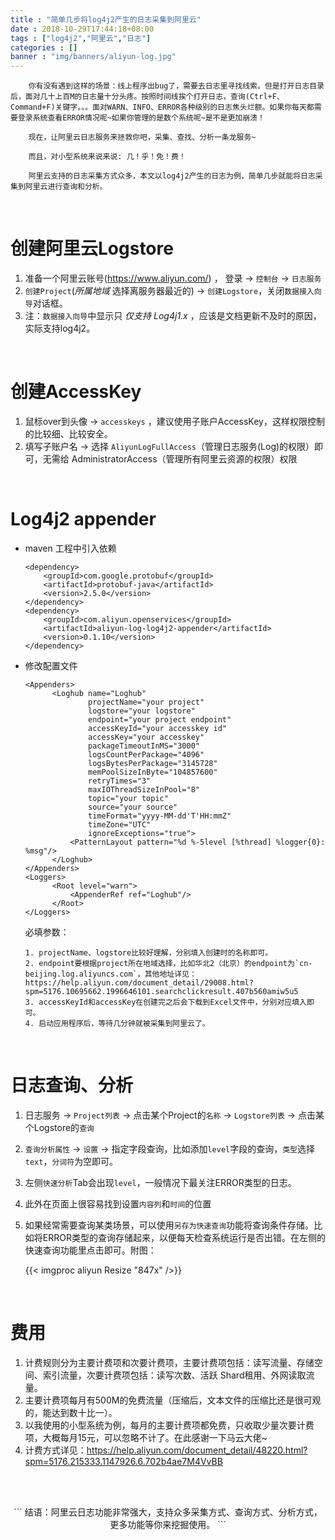 ```yaml
---
title : "简单几步将log4j2产生的日志采集到阿里云"
date : 2018-10-29T17:44:18+08:00
tags : ["log4j2","阿里云","日志"]
categories : []
banner : "img/banners/aliyun-log.jpg"
---
```


```
    你有没有遇到这样的场景：线上程序出bug了，需要去日志里寻找线索。但是打开日志目录后，面对几十上百M的日志量十分头疼。按照时间线挨个打开日志，查询(Ctrl+F、Command+F)关键字。。。面对WARN、INFO、ERROR各种级别的日志焦头烂额。如果你每天都需要登录系统查看ERROR情况呢~如果你管理的是数个系统呢~是不是更加崩溃！
    
    现在，让阿里云日志服务来拯救你吧，采集、查找、分析一条龙服务~
    
    而且，对小型系统来说来说: 几！乎！免！费！
    
    阿里云支持的日志采集方式众多，本文以log4j2产生的日志为例，简单几步就能将日志采集到阿里云进行查询和分析。
```



</br>

# 创建阿里云Logstore

1. 准备一个阿里云账号(https://www.aliyun.com/) ， 登录 -> `控制台` -> `日志服务`
2. `创建Project`(*所属地域*  选择离服务器最近的) -> `创建Logstore`，关闭`数据接入向导`对话框。
3. 注：`数据接入向导`中显示只 *仅支持 Log4j1.x* ，应该是文档更新不及时的原因，实际支持log4j2。

</br>

# 创建AccessKey

1. 鼠标over到头像 -> `accesskeys` ，建议使用子账户AccessKey，这样权限控制的比较细、比较安全。
2. 填写子账户名 -> 选择 `AliyunLogFullAccess`（管理日志服务(Log)的权限）即可，无需给 AdministratorAccess（管理所有阿里云资源的权限）权限

</br>

# Log4j2 appender

- maven 工程中引入依赖

     ```
     <dependency>
         <groupId>com.google.protobuf</groupId>
         <artifactId>protobuf-java</artifactId>
         <version>2.5.0</version>
     </dependency>
     <dependency>
         <groupId>com.aliyun.openservices</groupId>
         <artifactId>aliyun-log-log4j2-appender</artifactId>
         <version>0.1.10</version>
     </dependency>
     ```

- 修改配置文件


     ```
     <Appenders>
           <Loghub name="Loghub"
                   projectName="your project"
                   logstore="your logstore"
                   endpoint="your project endpoint"
                   accessKeyId="your accesskey id"
                   accessKey="your accesskey"
                   packageTimeoutInMS="3000"
                   logsCountPerPackage="4096"
                   logsBytesPerPackage="3145728"
                   memPoolSizeInByte="104857600"
                   retryTimes="3"
                   maxIOThreadSizeInPool="8"
                   topic="your topic"
                   source="your source"
                   timeFormat="yyyy-MM-dd'T'HH:mmZ"
                   timeZone="UTC"
                   ignoreExceptions="true">
               <PatternLayout pattern="%d %-5level [%thread] %logger{0}: %msg"/>
           </Loghub>
     </Appenders>
     <Loggers>
           <Root level="warn">
               <AppenderRef ref="Loghub"/>
           </Root>
     </Loggers>
     ```

   	必填参数：

      1. projectName、logstore比较好理解，分别填入创建时的名称即可。
      2. endpoint要根据project所在地域选择，比如华北2（北京）的endpoint为`cn-beijing.log.aliyuncs.com`，其他地址详见：https://help.aliyun.com/document_detail/29008.html?spm=5176.10695662.1996646101.searchclickresult.407b560amiw5u5
      3. accessKeyId和accessKey在创建完之后会下载到Excel文件中，分别对应填入即可。
      4. 启动应用程序后，等待几分钟就被采集到阿里云了。

</br>

# 日志查询、分析

1. 日志服务 -> `Project列表` -> 点击某个Project的`名称` -> `Logstore列表` -> 点击某个Logstore的`查询`

2. `查询分析属性` -> `设置` -> 指定字段查询，比如添加`level`字段的查询，`类型`选择`text`，`分词符`为空即可。

3. 左侧`快速分析`Tab会出现`level`，一般情况下最关注ERROR类型的日志。

4. 此外在页面上很容易找到设置`内容列`和`时间`的位置

5. 如果经常需要查询某类场景，可以使用`另存为快速查询`功能将查询条件存储。比如将ERROR类型的查询存储起来，以便每天检查系统运行是否出错。在左侧的快速查询功能里点击即可。附图：

   {{< imgproc aliyun Resize "847x" />}}

</br>

# 费用

1. 计费规则分为主要计费项和次要计费项，主要计费项包括：读写流量、存储空间、索引流量，次要计费项包括：读写次数、活跃 Shard租用、外网读取流量。
2. 主要计费项每月有500M的免费流量（压缩后，文本文件的压缩比还是很可观的，能达到数十比一）。
3. 以我使用的小型系统为例，每月的主要计费项都免费，只收取少量次要计费项，大概每月15元，可以忽略不计了。在此感谢一下马云大佬~
4. 计费方式详见：https://help.aliyun.com/document_detail/48220.html?spm=5176.215333.1147926.6.702b4ae7M4VvBB

</br></br>

<center>
```
结语：阿里云日志功能非常强大，支持众多采集方式、查询方式、分析方式，更多功能等你来挖掘使用。
```
</center>

